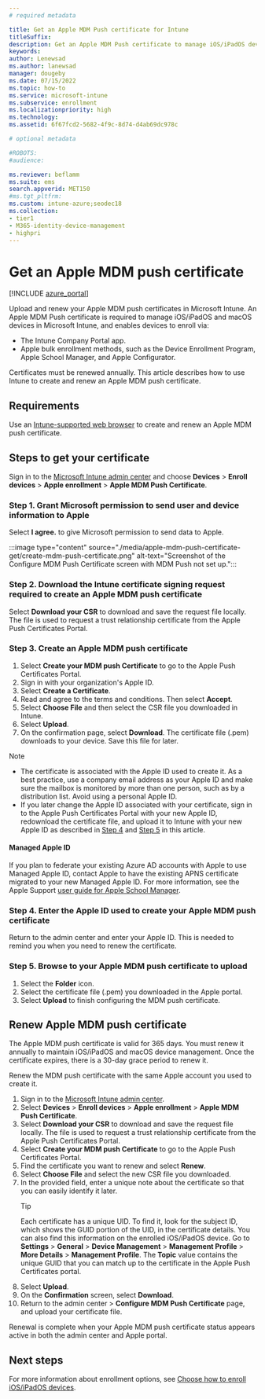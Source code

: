 ```yaml
---
# required metadata

title: Get an Apple MDM Push certificate for Intune
titleSuffix: 
description: Get an Apple MDM Push certificate to manage iOS/iPadOS devices with Intune.
keywords:
author: Lenewsad
ms.author: lanewsad
manager: dougeby
ms.date: 07/15/2022
ms.topic: how-to
ms.service: microsoft-intune
ms.subservice: enrollment
ms.localizationpriority: high
ms.technology:
ms.assetid: 6f67fcd2-5682-4f9c-8d74-d4ab69dc978c

# optional metadata

#ROBOTS:
#audience:

ms.reviewer: beflamm
ms.suite: ems
search.appverid: MET150
#ms.tgt_pltfrm:
ms.custom: intune-azure;seodec18
ms.collection:
- tier1
- M365-identity-device-management
- highpri
---
```


# Get an Apple MDM push certificate

[!INCLUDE [azure_portal](../includes/azure_portal.md)]

Upload and renew your Apple MDM push certificates in Microsoft Intune. An Apple MDM Push certificate is required to manage iOS/iPadOS and macOS devices in Microsoft Intune, and enables devices to enroll via: 

- The Intune Company Portal app.
- Apple bulk enrollment methods, such as the Device Enrollment Program, Apple School Manager, and Apple Configurator.

Certificates must be renewed annually. This article describes how to use Intune to create and renew an Apple MDM push certificate. 

## Requirements  
Use an [Intune-supported web browser](../fundamentals/supported-devices-browsers.md#intune-supported-web-browsers) to create and renew an Apple MDM push certificate. 

## Steps to get your certificate
Sign in to the [Microsoft Intune admin center](https://go.microsoft.com/fwlink/?linkid=2109431) and choose **Devices** > **Enroll devices** > **Apple enrollment** > **Apple MDM Push Certificate**.  

### Step 1. Grant Microsoft permission to send user and device information to Apple
Select **I agree.** to give Microsoft permission to send data to Apple.

:::image type="content" source="./media/apple-mdm-push-certificate-get/create-mdm-push-certificate.png" alt-text="Screenshot of the Configure MDM Push Certificate screen with MDM Push not set up.":::

### Step 2. Download the Intune certificate signing request required to create an Apple MDM push certificate
Select **Download your CSR** to download and save the request file locally. The file is used to request a trust relationship certificate from the Apple Push Certificates Portal.

### Step 3. Create an Apple MDM push certificate
1. Select **Create your MDM push Certificate** to go to the Apple Push Certificates Portal. 
2. Sign in with your organization's Apple ID. 
3. Select **Create a Certificate**. 
4. Read and agree to the terms and conditions. Then select **Accept**.  
5. Select **Choose File** and then select the CSR file you downloaded in Intune.  
6. Select **Upload**. 
7. On the confirmation page, select **Download**. The certificate file (.pem) downloads to your device. Save this file for later.   

> [!NOTE]
> * The certificate is associated with the Apple ID used to create it. As a best practice, use a company email address as your Apple ID and make sure the mailbox is monitored by more than one person, such as by a distribution list. Avoid using a personal Apple ID.  
> * If you later change the Apple ID associated with your certificate, sign in to the Apple Push Certificates Portal with your new Apple ID, redownload the certificate file, and upload it to Intune with your new Apple ID as described in [Step 4](apple-mdm-push-certificate-get.md#step-4-enter-the-apple-id-used-to-create-your-apple-mdm-push-certificate) and [Step 5](apple-mdm-push-certificate-get.md#step-5-browse-to-your-apple-mdm-push-certificate-to-upload) in this article.    
#### Managed Apple ID  
If you plan to federate your existing Azure AD accounts with Apple to use Managed Apple ID, contact Apple to have the existing APNS certificate migrated to your new Managed Apple ID. For more information, see the Apple Support [user guide for Apple School Manager](https://support.apple.com/guide/apple-school-manager/apd6603d9206/web).  

### Step 4. Enter the Apple ID used to create your Apple MDM push certificate
Return to the admin center and enter your Apple ID. This is needed to remind you when you need to renew the certificate.  

### Step 5. Browse to your Apple MDM push certificate to upload
1. Select the **Folder** icon. 
2. Select the certificate file (.pem) you downloaded in the Apple portal. 
3. Select **Upload** to finish configuring the MDM push certificate. 

## Renew Apple MDM push certificate
The Apple MDM push certificate is valid for 365 days. You must renew it annually to maintain iOS/iPadOS and macOS device management. Once the certificate expires, there is a 30-day grace period to renew it.  

Renew the MDM push certificate with the same Apple account you used to create it.  

1. Sign in to the [Microsoft Intune admin center](https://go.microsoft.com/fwlink/?linkid=2109431).
2. Select **Devices** > **Enroll devices** > **Apple enrollment** > **Apple MDM Push Certificate**.
3. Select **Download your CSR** to download and save the request file locally. The file is used to request a trust relationship certificate from the Apple Push Certificates Portal.
4. Select **Create your MDM push Certificate** to go to the Apple Push Certificates Portal. 
5. Find the certificate you want to renew and select **Renew**.
6. Select **Choose File** and select the new CSR file you downloaded.
7. In the provided field, enter a unique note about the certificate so that you can easily identify it later.  
   > [!TIP]
   > Each certificate has a unique UID. To find it, look for the subject ID, which shows the GUID portion of the UID, in the certificate details. You can also find this information on the enrolled iOS/iPadOS device. Go to **Settings** > **General** > **Device Management** > **Management Profile** > **More Details** > **Management Profile**. The **Topic** value contains the unique GUID that you can match up to the certificate in the Apple Push Certificates portal.  
8. Select **Upload**.    
9. On the **Confirmation** screen, select **Download**.  
10. Return to the admin center > **Configure MDM Push Certificate** page, and upload your certificate file. 

Renewal is complete when your Apple MDM push certificate status appears active in both the admin center and Apple portal. 

## Next steps  

For more information about enrollment options, see [Choose how to enroll iOS/iPadOS devices](ios-enroll.md).
